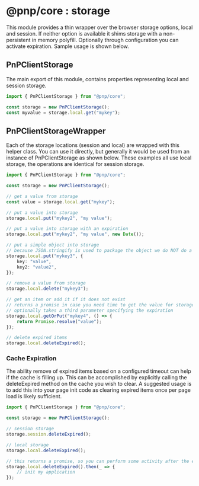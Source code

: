 # @pnp/core : storage

This module provides a thin wrapper over the browser storage options, local and session. If neither option is available it shims storage with a non-persistent in memory polyfill. Optionally through configuration you can activate expiration. Sample usage is shown below.

## PnPClientStorage

The main export of this module, contains properties representing local and session storage.

```TypeScript
import { PnPClientStorage } from "@pnp/core";

const storage = new PnPClientStorage();
const myvalue = storage.local.get("mykey");
```

## PnPClientStorageWrapper

Each of the storage locations (session and local) are wrapped with this helper class. You can use it directly, but generally it would be used
from an instance of PnPClientStorage as shown below. These examples all use local storage, the operations are identical for session storage.

```TypeScript
import { PnPClientStorage } from "@pnp/core";

const storage = new PnPClientStorage();

// get a value from storage
const value = storage.local.get("mykey");

// put a value into storage
storage.local.put("mykey2", "my value");

// put a value into storage with an expiration
storage.local.put("mykey2", "my value", new Date());

// put a simple object into storage
// because JSON.stringify is used to package the object we do NOT do a deep rehydration of stored objects
storage.local.put("mykey3", {
    key: "value",
    key2: "value2",
});

// remove a value from storage
storage.local.delete("mykey3");

// get an item or add it if it does not exist
// returns a promise in case you need time to get the value for storage
// optionally takes a third parameter specifying the expiration
storage.local.getOrPut("mykey4", () => {
    return Promise.resolve("value");
});

// delete expired items
storage.local.deleteExpired();
```

### Cache Expiration

The ability remove of expired items based on a configured timeout can help if the cache is filling up. This can be accomplished by explicitly calling the deleteExpired method on the cache you wish to clear. A suggested usage is to add this into your page init code as clearing expired items once per page load is likely sufficient.

```TypeScript
import { PnPClientStorage } from "@pnp/core";

const storage = new PnPClientStorage();

// session storage
storage.session.deleteExpired();

// local storage
storage.local.deleteExpired();

// this returns a promise, so you can perform some activity after the expired items are removed:
storage.local.deleteExpired().then(_ => {
    // init my application
});
```

